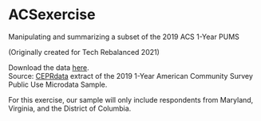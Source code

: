 # ACSexercise
Manipulating and summarizing a subset of the 2019 ACS 1-Year PUMS

(Originally created for Tech Rebalanced 2021)

Download the data [here](https://ceprdata.org/wp-content/acs/data/cepr_acs_2019_dmv.csv.zip).<br>
Source: [CEPRdata](https://ceprdata.org/) extract of the 2019 1-Year American Community Survey Public Use Microdata Sample.


For this exercise, our sample will only include respondents from Maryland, Virginia, and the District of Columbia.
